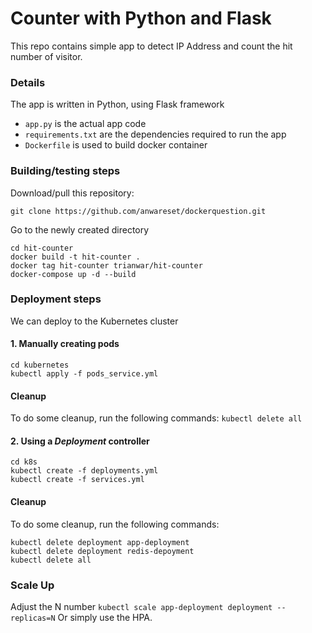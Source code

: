 # Counter with Python and Flask
This repo contains simple app to detect IP Address and count the hit number of visitor.

### Details

The app is written in Python, using Flask framework 

 - `app.py` is the actual app code
 - `requirements.txt` are the dependencies required to run the app
 - `Dockerfile` is used to build docker container
 
 ### Building/testing steps

Download/pull this repository:
```shell
git clone https://github.com/anwareset/dockerquestion.git
```

Go to the newly created directory
```shell
cd hit-counter
docker build -t hit-counter .
docker tag hit-counter trianwar/hit-counter
docker-compose up -d --build
```

### Deployment steps
We can deploy to the Kubernetes cluster
 
#### 1. Manually creating pods
```shell
cd kubernetes
kubectl apply -f pods_service.yml 
```

#### Cleanup
To do some cleanup, run the following commands:
`kubectl delete all`

#### 2. Using a _Deployment_ controller
```shell
cd k8s
kubectl create -f deployments.yml 
kubectl create -f services.yml 
```
 
#### Cleanup
To do some cleanup, run the following commands:
```shell
kubectl delete deployment app-deployment
kubectl delete deployment redis-depoyment
kubectl delete all
```

### Scale Up
Adjust the N number
`kubectl scale app-deployment deployment --replicas=N`
Or simply use the HPA.
